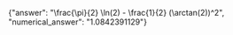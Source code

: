 {"answer": "\\frac{\\pi}{2} \\ln(2) - \\frac{1}{2} (\\arctan(2))^2", "numerical_answer": "1.0842391129"}